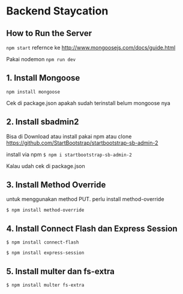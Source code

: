 # Backend Staycation

## How to Run the Server
`npm start`
refernce ke http://www.mongoosejs.com/docs/guide.html

Pakai nodemon
`npm run dev`


## 1. Install Mongoose

`npm install mongoose`

Cek di package.json apakah sudah terinstall belum mongoose nya

## 2. Install sbadmin2
Bisa di Download atau install pakai npm atau clone
https://github.com/StartBootstrap/startbootstrap-sb-admin-2

install via npm
`$ npm i startbootstrap-sb-admin-2`

Kalau udah cek di package.json


## 3. Install Method Override

untuk menggunakan method PUT. perlu install method-override

`$ npm install method-override`


## 4. Install Connect Flash dan Express Session

`$ npm install connect-flash`

`$ npm install express-session`


## 5. Install multer dan fs-extra

`$ npm install multer fs-extra`